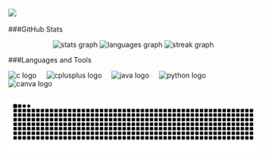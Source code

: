 <br clear="both">

<div align="left">
  <img src="https://visitor-badge.laobi.icu/badge?page_id=AnkitaSyam.AnkitaSyam&"  />
</div>

###GitHub Stats

<div align="center">
  <img src="https://github-readme-stats.vercel.app/api?username=AnkitaSyam&hide_title=false&hide_rank=false&show_icons=true&include_all_commits=true&count_private=true&disable_animations=false&theme=dracula&locale=en&hide_border=false&order=1" height="150" alt="stats graph"  />
  <img src="https://github-readme-stats.vercel.app/api/top-langs?username=AnkitaSyam&locale=en&hide_title=false&layout=compact&card_width=320&langs_count=5&theme=dracula&hide_border=false&order=2" height="150" alt="languages graph"  />
  <img src="https://streak-stats.demolab.com?user=AnkitaSyam&locale=en&mode=daily&theme=dracula&hide_border=false&border_radius=5&order=3" height="150" alt="streak graph"  />
</div>

###Languages and Tools

<div align="left">
  <img src="https://skillicons.dev/icons?i=c" height="40" alt="c logo"  />
  <img width="12" />
  <img src="https://skillicons.dev/icons?i=cpp" height="40" alt="cplusplus logo"  />
  <img width="12" />
  <img src="https://skillicons.dev/icons?i=java" height="40" alt="java logo"  />
  <img width="12" />
  <img src="https://skillicons.dev/icons?i=py" height="40" alt="python logo"  />
  <img width="12" />
  <img src="https://cdn.simpleicons.org/canva/00C4CC" height="40" alt="canva logo"  />
</div>

###

<img src="https://raw.githubusercontent.com/AnkitaSyam/AnkitaSyam/output/snake.svg" alt="Snake animation" />

###